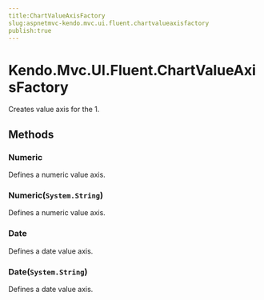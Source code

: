```yaml
---
title:ChartValueAxisFactory
slug:aspnetmvc-kendo.mvc.ui.fluent.chartvalueaxisfactory
publish:true
---
```


# Kendo.Mvc.UI.Fluent.ChartValueAxisFactory
Creates value axis for the 1.



## Methods

### Numeric
Defines a numeric value axis.





### Numeric(`System.String`)
Defines a numeric value axis.





### Date
Defines a date value axis.





### Date(`System.String`)
Defines a date value axis.






 
